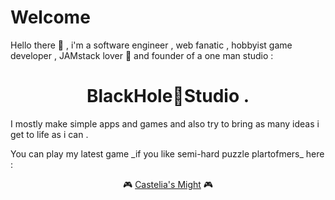 # Welcome

<p>Hello there 👋 , i'm a software engineer , web fanatic , hobbyist game developer , JAMstack lover 🖤 and founder of a one man studio :</p>
<div align="center"><h1> BlackHole🌌Studio .</h1></div>

<p>I mostly make simple apps and games and also try to bring as many ideas i get to life as i can .</p>
<p>You can play my latest game _if you like semi-hard puzzle plartofmers_ here :</p>

<div align="center"> 🎮 <a href="https://marceline-game.web.app">Castelia's Might</a> 🎮</div>
